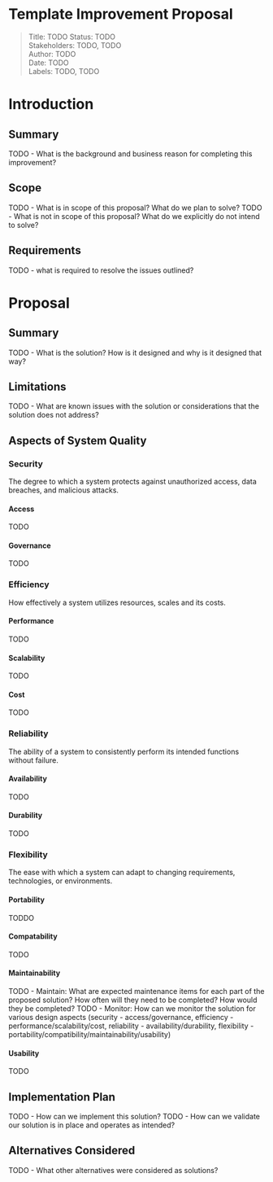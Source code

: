 # Template Improvement Proposal
> Title: TODO
> Status: TODO  
> Stakeholders: TODO, TODO  
> Author: TODO  
> Date: TODO  
> Labels: TODO, TODO  

# Introduction
## Summary
TODO - What is the background and business reason for completing this improvement?

## Scope
TODO - What is in scope of this proposal? What do we plan to solve?
TODO - What is not in scope of this proposal? What do we explicitly do not intend to solve?

## Requirements
TODO - what is required to resolve the issues outlined?

# Proposal
## Summary
TODO - What is the solution? How is it designed and why is it designed that way?

## Limitations
TODO - What are known issues with the solution or considerations that the solution does not address?

## Aspects of System Quality

### Security
The degree to which a system protects against unauthorized access, data breaches, and malicious attacks.

#### Access
TODO
#### Governance
TODO

### Efficiency
How effectively a system utilizes resources, scales and its costs.

#### Performance
TODO
#### Scalability
TODO
#### Cost
TODO

### Reliability
The ability of a system to consistently perform its intended functions without failure.

#### Availability
TODO
#### Durability
TODO

### Flexibility
The ease with which a system can adapt to changing requirements, technologies, or environments.

#### Portability
TODDO
#### Compatability
TODO
#### Maintainability
TODO - Maintain: What are expected maintenance items for each part of the proposed solution? How often will they need to be completed? How would they be completed? 
TODO - Monitor: How can we monitor the solution for various design aspects (security - access/governance, efficiency - performance/scalability/cost, reliability - availability/durability, flexibility - portability/compatibility/maintainability/usability)
#### Usability
TODO

## Implementation Plan
TODO - How can we implement this solution?
TODO - How can we validate our solution is in place and operates as intended?

## Alternatives Considered
TODO - What other alternatives were considered as solutions?

